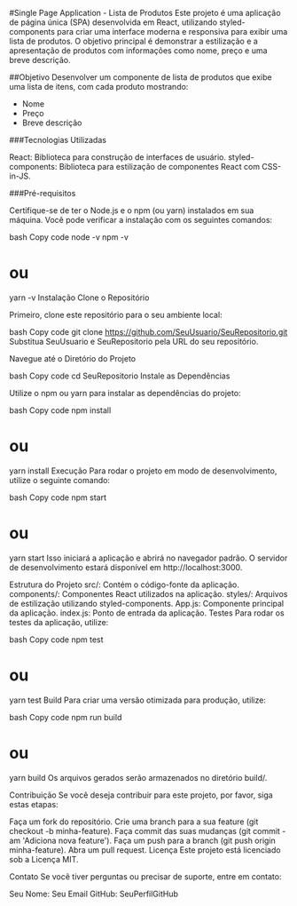 #Single Page Application - Lista de Produtos
Este projeto é uma aplicação de página única (SPA) desenvolvida em React, utilizando styled-components para criar uma interface moderna e responsiva para exibir uma lista de produtos. O objetivo principal é demonstrar a estilização e a apresentação de produtos com informações como nome, preço e uma breve descrição.

##Objetivo
Desenvolver um componente de lista de produtos que exibe uma lista de itens, com cada produto mostrando:

- Nome
- Preço
- Breve descrição

###Tecnologias Utilizadas

React: Biblioteca para construção de interfaces de usuário.
styled-components: Biblioteca para estilização de componentes React com CSS-in-JS.

###Pré-requisitos

Certifique-se de ter o Node.js e o npm (ou yarn) instalados em sua máquina. Você pode verificar a instalação com os seguintes comandos:

bash
Copy code
node -v
npm -v
# ou
yarn -v
Instalação
Clone o Repositório

Primeiro, clone este repositório para o seu ambiente local:

bash
Copy code
git clone https://github.com/SeuUsuario/SeuRepositorio.git
Substitua SeuUsuario e SeuRepositorio pela URL do seu repositório.

Navegue até o Diretório do Projeto

bash
Copy code
cd SeuRepositorio
Instale as Dependências

Utilize o npm ou yarn para instalar as dependências do projeto:

bash
Copy code
npm install
# ou
yarn install
Execução
Para rodar o projeto em modo de desenvolvimento, utilize o seguinte comando:

bash
Copy code
npm start
# ou
yarn start
Isso iniciará a aplicação e abrirá no navegador padrão. O servidor de desenvolvimento estará disponível em http://localhost:3000.

Estrutura do Projeto
src/: Contém o código-fonte da aplicação.
components/: Componentes React utilizados na aplicação.
styles/: Arquivos de estilização utilizando styled-components.
App.js: Componente principal da aplicação.
index.js: Ponto de entrada da aplicação.
Testes
Para rodar os testes da aplicação, utilize:

bash
Copy code
npm test
# ou
yarn test
Build
Para criar uma versão otimizada para produção, utilize:

bash
Copy code
npm run build
# ou
yarn build
Os arquivos gerados serão armazenados no diretório build/.

Contribuição
Se você deseja contribuir para este projeto, por favor, siga estas etapas:

Faça um fork do repositório.
Crie uma branch para a sua feature (git checkout -b minha-feature).
Faça commit das suas mudanças (git commit -am 'Adiciona nova feature').
Faça um push para a branch (git push origin minha-feature).
Abra um pull request.
Licença
Este projeto está licenciado sob a Licença MIT.

Contato
Se você tiver perguntas ou precisar de suporte, entre em contato:

Seu Nome: Seu Email
GitHub: SeuPerfilGitHub
